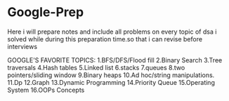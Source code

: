 # Google-Prep

Here i will prepare notes and include all problems on every topic of dsa i solved while during this preparation time.so that i can revise before interviews

GOOGLE'S FAVORITE TOPICS:
1.BFS/DFS/Flood fill
2.Binary Search
3.Tree traversals
4.Hash tables
5.Linked list
6.stacks
7.queues
8.two pointers/sliding window
9.Binary heaps
10.Ad hoc/string manipulations.
11.Dp
12.Graph
13.Dynamic Programming
14.Priority Queue
15.Operating System
16.OOPs Concepts
